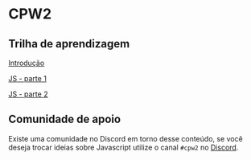 # CPW2

## Trilha de aprendizagem

[Introdução](docs/introducao.md)

[JS - parte 1](slides/javascript1/index.html)

[JS - parte 2](slides/javascript2/index.html)


## Comunidade de apoio

Existe uma comunidade no Discord em torno desse conteúdo, se você deseja trocar ideias sobre Javascript utilize o canal `#cpw2` no [Discord](https://discord.com/invite/C29cqvm).